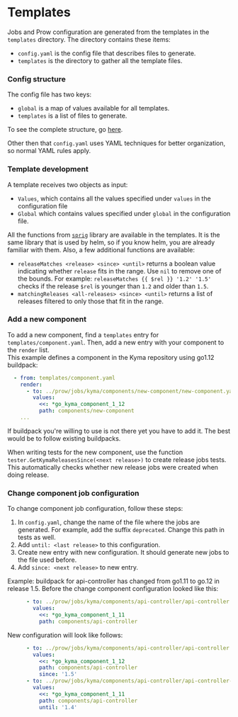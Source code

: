# Templates

Jobs and Prow configuration are generated from the templates in the `templates` directory. The directory contains these items:

- `config.yaml` is the config file that describes files to generate.
- `templates` is the directory to gather all the template files.

### Config structure

The config file has two keys:

- `global` is a map of values available for all templates.
- `templates` is a list of files to generate.

To see the complete structure, go [here](../../development/tools/cmd/rendertemplates/main.go).

Other then that `config.yaml` uses YAML techniques for better organization, so normal YAML rules apply.

### Template development

A template receives two objects as input:
- `Values`, which contains all the values specified under `values` in the configuration file
- `Global` which contains values specified under `global` in the configuration file.

All the functions from [`sprig`](https://github.com/Masterminds/sprig) library are available in the templates. It is the same library that is used by helm, so if you know helm, you are already familiar with them. Also, a few additional functions are available:
- `releaseMatches <release> <since> <until>` returns a boolean value indicating whether `release` fits in the range. Use `nil` to remove one of the bounds. For example: `releaseMatches {{ $rel }} '1.2' '1.5'` checks if the release `$rel` is younger than `1.2` and older than `1.5`.
- `matchingReleases <all-releases> <since> <until>` returns a list of releases filtered to only those that fit in the range.

### Add a new component

To add a new component, find a `templates` entry for `templates/component.yaml`. Then, add a new entry with your component to the `render` list.  
This example defines a component in the Kyma repository using go1.12 buildpack:
```yaml
  - from: templates/component.yaml
    render:
      - to: ../prow/jobs/kyma/components/new-component/new-component.yaml
        values:
          <<: *go_kyma_component_1_12
          path: components/new-component
    ...
```

If buildpack you're willing to use is not there yet you have to add it. The best would be to follow existing buildpacks.

When writing tests for the new component, use the function `tester.GetKymaReleasesSince(<next release>)` to create release jobs tests. This automatically checks whether new release jobs were created when doing release.

### Change component job configuration

To change component job configuration, follow these steps:
1. In `config.yaml`, change the name of the file where the jobs are generated. For example, add the suffix `deprecated`. Change this path in tests as well.
2. Add `until: <last release>` to this configuration.
3. Create new entry with new configuration. It should generate new jobs to the file used before.
4. Add `since: <next release>` to new entry.

Example: buildpack for api-controller has changed from go1.11 to go.12 in release 1.5. Before the change component configuration looked like this:
```yaml
      - to: ../prow/jobs/kyma/components/api-controller/api-controller.yaml
        values:
          <<: *go_kyma_component_1_11
          path: components/api-controller
```

New configuration will look like follows:
```yaml
      - to: ../prow/jobs/kyma/components/api-controller/api-controller.yaml
        values:
          <<: *go_kyma_component_1_12
          path: components/api-controller
          since: '1.5'
      - to: ../prow/jobs/kyma/components/api-controller/api-controller-go1.11.yaml
        values:
          <<: *go_kyma_component_1_11
          path: components/api-controller
          until: '1.4'
```
